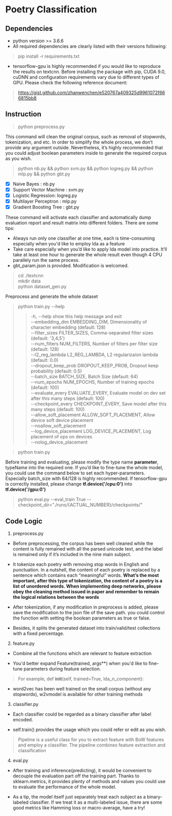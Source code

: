 # Poetry Classification## Dependencies+ python version >= 3.6.6+ All required dependencies are clearly listed with their versions following:> pip install -r requirements.txt+ tensorflow-gpu is highly recommended if you would like to reproduce the results on textcnn. Before installing the package with pip, CUDA 9.0, cuDNN and configuration requirements vary due to different types of GPU. Please check the following reference document:> https://gist.github.com/zhanwenchen/e520767a409325d9961072f666815bb8## Instruction> python preprocess.pyThis command will clean the original corpus, such as removal of stopwords, tokenization, and etc. In order to simplify the whole process, we don’t provide any argument outside. Nevertheless, it’s highly recommended that you could adjust boolean parameters inside to generate the required corpus as you wish.> python nb.py && python svm.py && python logreg.py && python mlp.py && python gbt.py- [x] Naive Bayes : nb.py- [x] Support Vector Machine : svm.py- [x] Logistic Regression: logreg.py- [x] Multilayer Perceptron : mlp.py- [x] Gradient Boosting Tree : gbt.pyThese command will activate each classifier and automatically dump evaluation report and result matrix into different folders.There are some tips:+ Always run only one classifier at one time, each is time-consuming especially when you'd like to employ lda as a feature+ Take care especially when you’d like to apply lda model into practice. It’ll take at least one hour to generate the whole result even though 4 CPU parallely run  the same process.+ gbt_param.json is provided. Modification is welcomed.> cd ./textcnn  > mkdir data  > python dataset_gen.py  Preprocess and generate the whole dataset> python train.py --help>>  -h, --help            show this help message and exit      --embedding_dim EMBEDDING_DIM, Dimensionality of character embedding (default: 128)      --filter_sizes FILTER_SIZES, Comma-separated filter sizes (default: '3,4,5')      --num_filters NUM_FILTERS, Number of filters per filter size (default: 128)      --l2_reg_lambda L2_REG_LAMBDA, L2 regularizaion lambda (default: 0.0)      --dropout_keep_prob DROPOUT_KEEP_PROB, Dropout keep probability (default: 0.5)      --batch_size BATCH_SIZE, Batch Size (default: 64)      --num_epochs NUM_EPOCHS, Number of training epochs (default: 100)      --evaluate_every EVALUATE_EVERY, Evaluate model on dev set after this many steps  (default: 100)      --checkpoint_every CHECKPOINT_EVERY, Save model after this many steps (default: 100)      --allow_soft_placement ALLOW_SOFT_PLACEMENT, Allow device soft device placement      --noallow_soft_placement      --log_device_placement LOG_DEVICE_PLACEMENT, Log placement of ops on devices      --nolog_device_placement  > python train.pyBefore training and evaluating, please modify the type name **parameter**, typeName into the required one.If you’d like to fine-tune the whole model, you could use the command below to set each hyper-parameters. Especially batch_size with 64/128 is highly recommended. If tensorflow-gpu is correctly installed, please change **tf.device('/cpu:0')** into **tf.device('/gpu:0')**> python eval.py --eval_train True --checkpoint_dir="./runs/{ACTUAL_NUMBER}/checkpoints/"## Code Logic1. preprocess.py- Before preprocessing, the corpus has been well cleaned while the content is fully remained with all the parsed unicode text, and the label is remained only if it’s included in the nine main subject.- It tokenize each poetry with removing stop words in English and punctuation. In a nutshell, the content of each poetry is replaced by a sentence which contains each “meaningful” words. **What’s the most important, after this type of tokenization, the content of a poetry is a list of unordered words. When implementing deep networks, please obey the cleaning method issued in paper and remember to remain the logical relations between the words**- After tokenization, if any modification in preprocess is added, please save the modification to the json file of the save path. you could control the function with setting the boolean parameters as true or false.- Besides, it splits the generated dataset into train/valid/test collections with a fixed percentage.2. feature.py- Combine all the functions which are relevant to feature extraction- You'd better expand Feature(trained, args**) when you'd like to fine-tune parameters during feature selection.> For example, def __init__(self, trained=True, lda_n_component):- word2vec has been well trained on the small corpus (without any stopwords), w2vmodel is available for other training methods3. classifier.py- Each classifier could be regarded as a binary classifier after label encoded.- self.train() provides the usage which you could refer or edit as you wish.> Pipeline is a useful class for you to extract feature with BoW features and employ a classifier.> The pipeline combines feature extraction and classification4. eval.py- After training and inference(predicting), it would be convenient to decouple the evaluation part  off the training part. Thanks to sklearn.metrics, it provides plenty of methods and values you could use to evaluate the performance of the whole model.- As a tip, the model itself just separately treat each subject as a binary-labeled classifier. If we treat it as a multi-labeled issue, there are some good metrics like Hamming loss or macro-average, have a try!